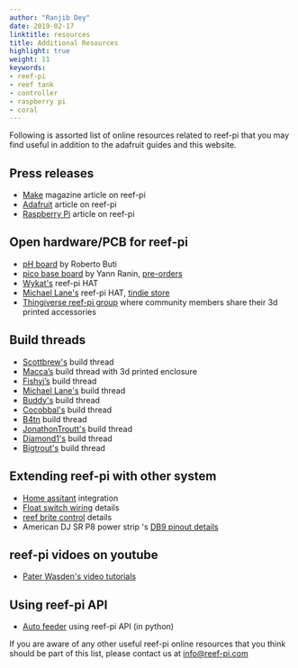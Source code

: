 ```yaml
---
author: "Ranjib Dey"
date: 2019-02-17
linktitle: resources
title: Additional Resources
highlight: true
weight: 11
keywords:
- reef-pi
- reef tank
- controller
- raspberry pi
- coral
---
```


Following is assorted list of online resources related to reef-pi that you may find useful in addition to the adafruit guides and this website.

## Press releases

- [Make](https://makezine.com/2017/06/21/automate-coral-reef-tank-raspberry-pi/) magazine article on reef-pi
- [Adafruit](https://blog.adafruit.com/2018/05/17/reef-pi-an-opensource-reef-tank-controller-based-on-raspberry-pi-reef_pi-raspberry_pi/) article on reef-pi
- [Raspberry Pi](https://www.raspberrypi.org/blog/reef-pi-raspberry-pi-fish-tank-management-system/) article on reef-pi

## Open hardware/PCB for reef-pi

- [pH board](https://www.reef2reef.com/threads/reef-pi-new-daugther-board.478458/) by Roberto Buti
- [pico base board](https://www.reef2reef.com/threads/reef-pi-base-boards.499890/) by Yann Ranin, [pre-orders](https://blueacro.com/controllers)
- [Wykat's](https://www.reef2reef.com/threads/reef-pi_-pcbs.513733/) reef-pi HAT
- [Michael Lane's](https://github.com/Ranthalion/reef-piHat) reef-pi HAT, [tindie store](https://www.tindie.com/products/Ranthalion/ml-reef-pi-hat/)
- [Thingiverse reef-pi group](https://www.thingiverse.com/groups/reef-pi/about) where community members share their 3d printed accessories


## Build threads

- [Scottbrew's](https://www.reef2reef.com/threads/scottbrews-reef-pi.497789/) build thread
- [Macca’s](https://www.reef2reef.com/threads/3d-printed-reef-pi-build.494515/) build thread with 3d printed enclosure
- [Fishyj’s](https://www.reef2reef.com/threads/my-reef-pi-build.510293) build thread
- [Michael Lane's](https://www.reef2reef.com/threads/diy-reef-pi-build-log.458088/) build thread
- [Buddy's](https://www.reef2reef.com/threads/buddys-reef-pi-build.516576/) build thread
- [Cocobbal's](https://www.reef2reef.com/threads/cocobball-reef-pi-build.508444) build thread
- [B4tn](https://www.reef2reef.com/threads/another-reef-pi-build.506894/) build thread
- [JonathonTroutt's](https://www.reef2reef.com/threads/troutts-reef-pi-build.521247/) build thread
- [Diamond1's](https://www.reef2reef.com/threads/reef-pi-build.482170/) build thread
- [Bigtrout's](https://www.reef2reef.com/threads/my-reef-pi-build-freshwater-style.531338/) build thread

## Extending reef-pi with other system

- [Home assitant](https://github.com/sfgabe/home_assistant/wiki/Custom-Home-Assistant-Config-with-Reef-Pi) integration
- [Float switch wiring](https://www.reef2reef.com/threads/reef-pi-an-opensource-reef-tank-controller-based-on-raspberry-pi.289256/page-356#post-5312272) details
- [reef brite control](https://www.reef2reef.com/threads/reef-pi-an-opensource-reef-tank-controller-based-on-raspberry-pi.289256/page-317#post-5170928) details
- American DJ SR P8 power strip 's [DB9 pinout details](https://www.reef2reef.com/threads/diy-reef-pi-build-log.458088/#post-5156444)


## reef-pi vidoes on youtube

- [Pater Wasden's video tutorials](https://www.youtube.com/watch?v=5J03EwEWB0s)


## Using reef-pi API

- [Auto feeder](https://gist.github.com/JohnRudolfLewis/3095689bb80fd6ef6b94240519ff282c) using reef-pi API (in python)


If you are aware of any other useful reef-pi online resources that you think should be part of this list, please contact us at info@reef-pi.com
